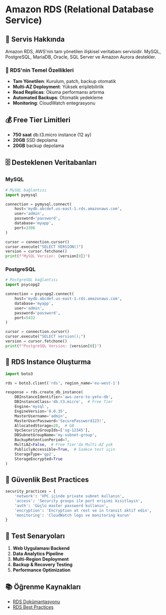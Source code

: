 # Amazon RDS (Relational Database Service)

## 📖 Servis Hakkında

Amazon RDS, AWS'nin tam yönetilen ilişkisel veritabanı servisidir. MySQL, PostgreSQL, MariaDB, Oracle, SQL Server ve Amazon Aurora destekler.

### 🎯 RDS'nin Temel Özellikleri

- **Tam Yönetilen**: Kurulum, patch, backup otomatik
- **Multi-AZ Deployment**: Yüksek erişilebilirlik
- **Read Replicas**: Okuma performansı artırma
- **Automated Backups**: Otomatik yedekleme
- **Monitoring**: CloudWatch entegrasyonu

## 💰 Free Tier Limitleri
- **750 saat** db.t3.micro instance (12 ay)
- **20GB** SSD depolama
- **20GB** backup depolama

## 🗄️ Desteklenen Veritabanları

### MySQL
```python
# MySQL bağlantısı
import pymysql

connection = pymysql.connect(
    host='mydb.abcdef.us-east-1.rds.amazonaws.com',
    user='admin',
    password='password',
    database='myapp',
    port=3306
)

cursor = connection.cursor()
cursor.execute("SELECT VERSION()")
version = cursor.fetchone()
print(f"MySQL Version: {version[0]}")
```

### PostgreSQL
```python
# PostgreSQL bağlantısı
import psycopg2

connection = psycopg2.connect(
    host='mydb.abcdef.us-east-1.rds.amazonaws.com',
    database='myapp',
    user='admin',
    password='password',
    port=5432
)

cursor = connection.cursor()
cursor.execute("SELECT version();")
version = cursor.fetchone()
print(f"PostgreSQL Version: {version[0]}")
```

## 🔧 RDS Instance Oluşturma

```python
import boto3

rds = boto3.client('rds', region_name='eu-west-1')

response = rds.create_db_instance(
    DBInstanceIdentifier='aws-zero-to-yeto-db',
    DBInstanceClass='db.t3.micro',  # Free Tier
    Engine='mysql',
    EngineVersion='8.0.35',
    MasterUsername='admin',
    MasterUserPassword='SecurePassword123!',
    AllocatedStorage=20,  # GB
    VpcSecurityGroupIds=['sg-12345'],
    DBSubnetGroupName='my-subnet-group',
    BackupRetentionPeriod=7,
    MultiAZ=False,  # Free Tier'da Multi-AZ yok
    PubliclyAccessible=True,  # Sadece test için
    StorageType='gp2',
    StorageEncrypted=True
)
```

## 🔐 Güvenlik Best Practices

```python
security_practices = {
    'network': 'VPC içinde private subnet kullanın',
    'access': 'Security groups ile port erişimi kısıtlayın',
    'auth': 'Güçlü master password kullanın',
    'encryption': 'Encryption at rest ve in transit aktif edin',
    'monitoring': 'CloudWatch logs ve monitoring kurun'
}
```

## 🧪 Test Senaryoları

1. **Web Uygulaması Backend**
2. **Data Analytics Pipeline**
3. **Multi-Region Deployment**
4. **Backup & Recovery Testing**
5. **Performance Optimization**

## 📚 Öğrenme Kaynakları

- [RDS Dokümantasyonu](https://docs.aws.amazon.com/rds/)
- [RDS Best Practices](https://docs.aws.amazon.com/AmazonRDS/latest/UserGuide/CHAP_BestPractices.html)
